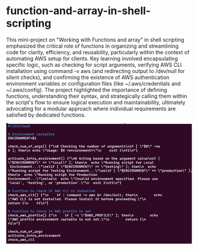 # function-and-array-in-shell-scripting

This mini-project on "Working with Functions and array" in shell scripting emphasized the critical role of functions in organizing and streamlining code for clarity, efficiency, and reusability, particularly within the context of automating AWS setup for clients. Key learning involved encapsulating specific logic, such as checking for script arguments, verifying AWS CLI installation using command -v aws (and redirecting output to /dev/null for silent checks), and confirming the existence of AWS authentication environment variables or configuration files (like ~/.aws/credentials and ~/.aws/config). The project highlighted the importance of defining functions, understanding their syntax, and strategically calling them within the script's flow to ensure logical execution and maintainability, ultimately advocating for a modular approach where individual requirements are satisfied by dedicated functions.

![Functions](img/image.png)